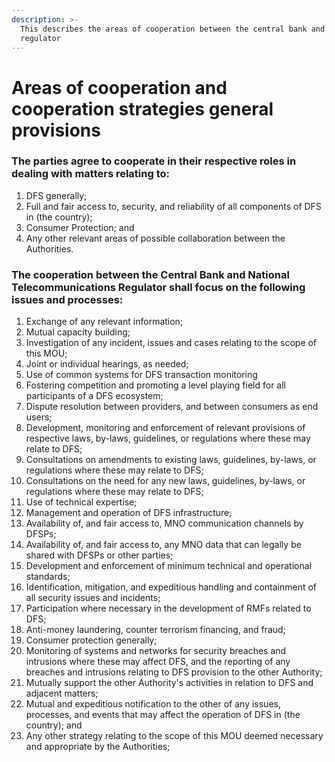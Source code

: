 ```yaml
---
description: >-
  This describes the areas of cooperation between the central bank and the Telco
  regulator
---
```


# Areas of cooperation and cooperation strategies general provisions

### The parties agree to cooperate in their respective roles in dealing with matters relating to:

1. DFS generally;
2. Full and fair access to, security, and reliability of all components of DFS in (the country);
3. Consumer Protection; and
4. Any other relevant areas of possible collaboration between the Authorities.

### The cooperation between the Central Bank and National Telecommunications Regulator shall focus on the following issues and processes:

1. Exchange of any relevant information;
2. Mutual capacity building;
3. Investigation of any incident, issues and cases relating to the scope of this MOU;
4. Joint or individual hearings, as needed;
5. Use of common systems for DFS transaction monitoring
6. Fostering competition and promoting a level playing field for all participants of a DFS ecosystem;
7. Dispute resolution between providers, and between consumers as end users;
8. Development, monitoring and enforcement of relevant provisions of respective laws, by-laws, guidelines, or regulations where these may relate to DFS;
9. Consultations on amendments to existing laws, guidelines, by-laws, or regulations where these may relate to DFS;
10. Consultations on the need for any new laws, guidelines, by-laws, or regulations where these may relate to DFS;
11. Use of technical expertise;
12. Management and operation of DFS infrastructure;
13. Availability of, and fair access to, MNO communication channels by DFSPs;
14. Availability of, and fair access to, any MNO data that can legally be shared with DFSPs or other parties;
15. Development and enforcement of minimum technical and operational standards;
16. Identification, mitigation, and expeditious handling and containment of all security issues and incidents;
17. Participation where necessary in the development of RMFs related to DFS;
18. Anti-money laundering, counter terrorism financing, and fraud;
19. Consumer protection generally;
20. Monitoring of systems and networks for security breaches and intrusions where these may affect DFS, and the reporting of any breaches and intrusions relating to DFS provision to the other Authority;
21. Mutually support the other Authority's activities in relation to DFS and adjacent matters;
22. Mutual and expeditious notification to the other of any issues, processes, and events that may affect the operation of DFS in (the country); and
23. Any other strategy relating to the scope of this MOU deemed necessary and appropriate by the Authorities;
